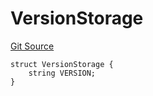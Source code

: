 # VersionStorage
[Git Source](https://github.com/thrackle-io/tron/blob/22d59d8913fec75ff35111960d6c2b98915a9f8b/src/protocol/diamond/VersionFacetLib.sol)


```solidity
struct VersionStorage {
    string VERSION;
}
```

